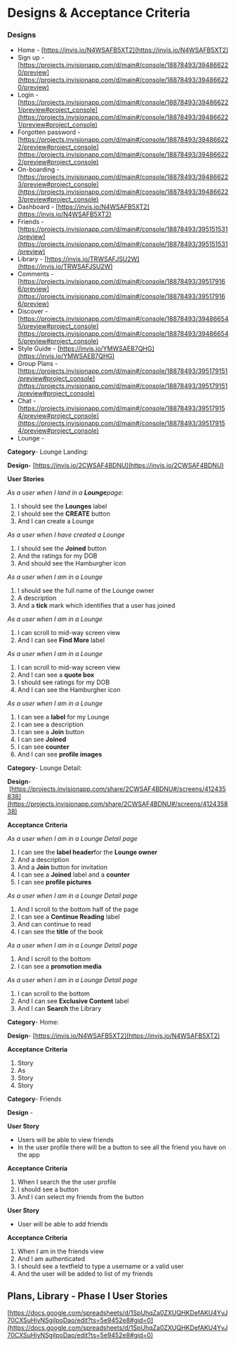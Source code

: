 # Designs & Acceptance Criteria

### Designs

- Home - 
[https://invis.io/N4WSAFB5XT2](https://invis.io/N4WSAFB5XT2)
- Sign up - 
[https://projects.invisionapp.com/d/main#/console/18878493/394866220/preview](https://projects.invisionapp.com/d/main#/console/18878493/394866220/preview)
- Login - 
[https://projects.invisionapp.com/d/main#/console/18878493/394866221/preview#project_console](https://projects.invisionapp.com/d/main#/console/18878493/394866221/preview#project_console)
- Forgotten password - 
[https://projects.invisionapp.com/d/main#/console/18878493/394866222/preview#project_console](https://projects.invisionapp.com/d/main#/console/18878493/394866222/preview#project_console)
- On-boarding - 
[https://projects.invisionapp.com/d/main#/console/18878493/394866223/preview#project_console](https://projects.invisionapp.com/d/main#/console/18878493/394866223/preview#project_console)
- Dashboard - 
[https://invis.io/N4WSAFB5XT2](https://invis.io/N4WSAFB5XT2)
- Friends - 
[https://projects.invisionapp.com/d/main#/console/18878493/395151531/preview](https://projects.invisionapp.com/d/main#/console/18878493/395151531/preview)
- Library - 
[https://invis.io/TRWSAFJSU2W](https://invis.io/TRWSAFJSU2W)
- Comments - 
[https://projects.invisionapp.com/d/main#/console/18878493/395179166/preview](https://projects.invisionapp.com/d/main#/console/18878493/395179166/preview)
- Discover - 
[https://projects.invisionapp.com/d/main#/console/18878493/394866545/preview#project_console](https://projects.invisionapp.com/d/main#/console/18878493/394866545/preview#project_console)
- Style Guide - 
[https://invis.io/YMWSAEB7QHG](https://invis.io/YMWSAEB7QHG)
- Group Plans - 
[https://projects.invisionapp.com/d/main#/console/18878493/395179151/preview#project_console](https://projects.invisionapp.com/d/main#/console/18878493/395179151/preview#project_console)
- Chat - 
[https://projects.invisionapp.com/d/main#/console/18878493/395179154/preview#project_console](https://projects.invisionapp.com/d/main#/console/18878493/395179154/preview#project_console)
- Lounge -

**Category**- Lounge Landing:

**Design**- [https://invis.io/2CWSAF4BDNU](https://invis.io/2CWSAF4BDNU)

**User Stories** 

*As a user when I land in a **Lounge**page:*

1. I should see the **Lounges** label
2. I should see the **CREATE** button
3. And I can create a Lounge

*As a user when I have created a Lounge*

1. I should see the **Joined** button
2. And the ratings for my DOB
3. And should see the Hamburgher icon

*As a user when I am in a Lounge*

1. I should see the full name of the Lounge owner
2. A description
3. And a **tick** mark which identifies that a user has joined

*As a user when I am in a Lounge*

1. I can scroll to mid-way screen view
2. And I can see **Find More** label

*As a user when I am in a Lounge*

1. I can scroll to mid-way screen view
2. And I can see a **quote box**
3. I should see ratings for my DOB
4. And I can see the Hamburgher icon

*As a user when I am in a Lounge*

1. I can see a **label** for my Lounge
2. I can see a description
3. I can see a **Join** button
4. I can see **Joined**
5. I can see **counter**
6. And I can see **profile images**

**Category**- Lounge Detail:

**Design**- [https://projects.invisionapp.com/share/2CWSAF4BDNU#/screens/412435838](https://projects.invisionapp.com/share/2CWSAF4BDNU#/screens/412435838)

**Acceptance Criteria**

*As a user when I am in a Lounge Detail page*

1. I can see the **label header**for the **Lounge owner**
2. And a description
3. And a **Join** button for invitation
4. I can see a **Joined** label and a **counter**
5. I can see **profile pictures**

*As a user when I am in a Lounge Detail page*

1. And I scroll to the bottom half of the page
2. I can see a **Continue Reading** label
3. And can continue to read
4. I can see the **title** of the book

*As a user when I am in a Lounge Detail page*

1. And I scroll to the bottom
2. I can see a **promotion media**

*As a user when I am in a Lounge Detail page*

1. I can scroll to the bottom
2. And I can see **Exclusive Content** label
3. And I can **Search** the Library

**Category**- Home:

**Design**- [https://invis.io/N4WSAFB5XT2](https://invis.io/N4WSAFB5XT2)

**Acceptance Criteria**

1. Story
2. As
3. Story
4. Story

**Category**- Friends

**Design** - 

**User Story** 

- Users will be able to view friends
- In the user profile there will be a button to see all the friend you have on the app

**Acceptance Criteria**

1. When I search the the user profile 
2. I should see a  button 
3. And I can select my friends from the button

**User Story**

- User will be able to add friends

**Acceptance Criteria**

1. When I am in the friends view
2. And I am authenticated
3. I should see a textfield to type a username or a valid user
4. And the user will be added to list of my friends

## Plans, Library - Phase I User Stories

[https://docs.google.com/spreadsheets/d/1SpUhqZa0ZXUQHKDefAKU4YvJ70CXSuHiyNSgilpoDao/edit?ts=5e9452e8#gid=0](https://docs.google.com/spreadsheets/d/1SpUhqZa0ZXUQHKDefAKU4YvJ70CXSuHiyNSgilpoDao/edit?ts=5e9452e8#gid=0)
